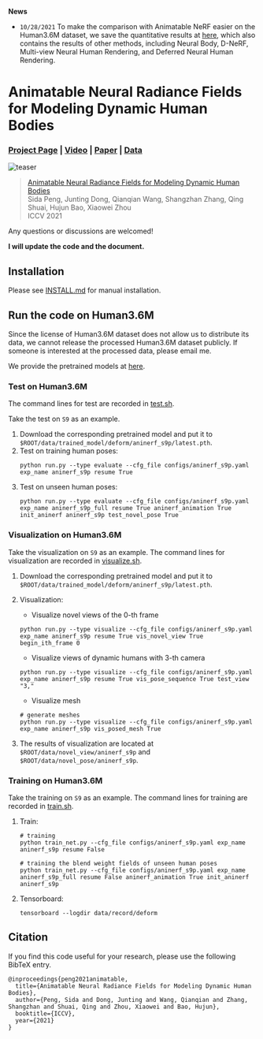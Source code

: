 **News**

* `10/28/2021` To make the comparison with Animatable NeRF easier on the Human3.6M dataset, we save the quantitative results at [here](https://zjueducn-my.sharepoint.com/:u:/g/personal/pengsida_zju_edu_cn/EbpGvw8LvnFHislCMRzlpLkBNcIdJeWuc96TOJhQ1gX7cQ?e=nirNmn), which also contains the results of other methods, including Neural Body, D-NeRF, Multi-view Neural Human Rendering, and Deferred Neural Human Rendering.

# Animatable Neural Radiance Fields for Modeling Dynamic Human Bodies
### [Project Page](https://zju3dv.github.io/animatable_nerf) | [Video](https://www.youtube.com/watch?v=eWOSWbmfJo4) | [Paper](https://arxiv.org/abs/2105.02872) | [Data]()

![teaser](https://zju3dv.github.io/animatable_nerf/images/github_teaser.gif)

> [Animatable Neural Radiance Fields for Modeling Dynamic Human Bodies](https://arxiv.org/abs/2105.02872)  
> Sida Peng, Junting Dong, Qianqian Wang, Shangzhan Zhang, Qing Shuai, Hujun Bao, Xiaowei Zhou  
> ICCV 2021

Any questions or discussions are welcomed!

**I will update the code and the document.**

## Installation

Please see [INSTALL.md](INSTALL.md) for manual installation.

## Run the code on Human3.6M

Since the license of Human3.6M dataset does not allow us to distribute its data, we cannot release the processed Human3.6M dataset publicly. If someone is interested at the processed data, please email me.

We provide the pretrained models at [here](https://zjueducn-my.sharepoint.com/:f:/g/personal/pengsida_zju_edu_cn/Et7h-48T0_xGtjNGXHwD1-gBPUNJZqd9VPTnsQlkSLktOw?e=TyCnuY).

### Test on Human3.6M

The command lines for test are recorded in [test.sh](test.sh).

Take the test on `S9` as an example.

1. Download the corresponding pretrained model and put it to `$ROOT/data/trained_model/deform/aninerf_s9p/latest.pth`.
2. Test on training human poses:
    ```
    python run.py --type evaluate --cfg_file configs/aninerf_s9p.yaml exp_name aninerf_s9p resume True
    ```
3. Test on unseen human poses:
    ```
    python run.py --type evaluate --cfg_file configs/aninerf_s9p.yaml exp_name aninerf_s9p_full resume True aninerf_animation True init_aninerf aninerf_s9p test_novel_pose True
    ```

### Visualization on Human3.6M

Take the visualization on `S9` as an example. The command lines for visualization are recorded in [visualize.sh](visualize.sh).

1. Download the corresponding pretrained model and put it to `$ROOT/data/trained_model/deform/aninerf_s9p/latest.pth`.
2. Visualization:
    * Visualize novel views of the 0-th frame
    ```
    python run.py --type visualize --cfg_file configs/aninerf_s9p.yaml exp_name aninerf_s9p resume True vis_novel_view True begin_ith_frame 0
    ```

    * Visualize views of dynamic humans with 3-th camera
    ```
    python run.py --type visualize --cfg_file configs/aninerf_s9p.yaml exp_name aninerf_s9p resume True vis_pose_sequence True test_view "3,"
    ```

    * Visualize mesh
    ```
    # generate meshes
    python run.py --type visualize --cfg_file configs/aninerf_s9p.yaml exp_name aninerf_s9p vis_posed_mesh True
    ```

3. The results of visualization are located at `$ROOT/data/novel_view/aninerf_s9p` and `$ROOT/data/novel_pose/aninerf_s9p`.

### Training on Human3.6M

Take the training on `S9` as an example. The command lines for training are recorded in [train.sh](train.sh).

1. Train:
    ```
    # training
    python train_net.py --cfg_file configs/aninerf_s9p.yaml exp_name aninerf_s9p resume False

    # training the blend weight fields of unseen human poses
    python train_net.py --cfg_file configs/aninerf_s9p.yaml exp_name aninerf_s9p_full resume False aninerf_animation True init_aninerf aninerf_s9p
    ```
2. Tensorboard:
    ```
    tensorboard --logdir data/record/deform
    ```

## Citation

If you find this code useful for your research, please use the following BibTeX entry.

```
@inproceedings{peng2021animatable,
  title={Animatable Neural Radiance Fields for Modeling Dynamic Human Bodies},
  author={Peng, Sida and Dong, Junting and Wang, Qianqian and Zhang, Shangzhan and Shuai, Qing and Zhou, Xiaowei and Bao, Hujun},
  booktitle={ICCV},
  year={2021}
}
```
